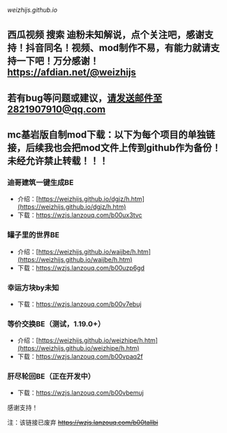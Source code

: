 ###### weizhijs.github.io
## 西瓜视频 搜索 迪粉未知解说，点个关注吧，感谢支持！抖音同名！视频、mod制作不易，有能力就请支持一下吧！万分感谢！<a href="https://afdian.net/@weizhijs" target="_blank">https://afdian.net/@weizhijs</a>
## 若有bug等问题或建议，请发送邮件至2821907910@qq.com

## mc基岩版自制mod下载：以下为每个项目的单独链接，后续我也会把mod文件上传到github作为备份！未经允许禁止转载！！！

### 迪哥建筑一键生成BE
- 介绍：[https://weizhijs.github.io/dgjz/h.htm](https://weizhijs.github.io/dgjz/h.htm)
- 下载：<a href="https://wzjs.lanzouq.com/b00ux3tvc" target="_blank">https://wzjs.lanzouq.com/b00ux3tvc</a>

### 罐子里的世界BE
- 介绍：[https://weizhijs.github.io/waijbe/h.htm](https://weizhijs.github.io/waijbe/h.htm)
- 下载：<a href="https://wzjs.lanzouq.com/b00uzp6gd" target="_blank">https://wzjs.lanzouq.com/b00uzp6gd</a>

### 幸运方块by未知
- 下载：<a href="https://wzjs.lanzouq.com/b00v7ebuj" target="_blank">https://wzjs.lanzouq.com/b00v7ebuj</a>

### 等价交换BE（测试，1.19.0+）
- 介绍：[https://weizhijs.github.io/weizhipe/h.htm](https://weizhijs.github.io/weizhipe/h.htm)
- 下载：<a href="https://wzjs.lanzouq.com/b00vpaq2f" target="_blank">https://wzjs.lanzouq.com/b00vpaq2f</a>

### 肝尽轮回BE（正在开发中）
- 下载：<a href="https://wzjs.lanzouq.com/b00vbemuj" target="_blank">https://wzjs.lanzouq.com/b00vbemuj</a>


感谢支持！  

注：该链接已废弃 ~~https://wzjs.lanzouq.com/b00tallbi~~
